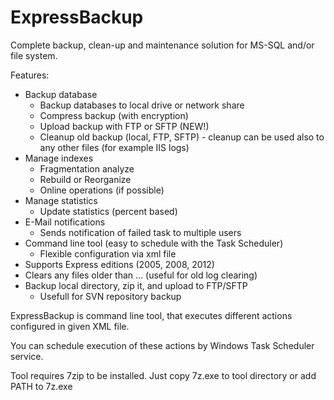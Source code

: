 # ExpressBackup
Complete backup, clean-up and maintenance solution for MS-SQL and/or file system.

Features:

* Backup database
  * Backup databases to local drive or network share
  * Compress backup (with encryption)
  * Upload backup with FTP or SFTP (NEW!)
  * Cleanup old backup (local, FTP, SFTP) - cleanup can be used also to any other files (for example IIS logs)
* Manage indexes
  * Fragmentation analyze
  * Rebuild or Reorganize
  * Online operations (if possible)
* Manage statistics
  * Update statistics (percent based)
* E-Mail notifications
  * Sends notification of failed task to multiple users
* Command line tool (easy to schedule with the Task Scheduler)
  * Flexible configuration via xml file
* Supports Express editions (2005, 2008, 2012)
* Clears any files older than ... (useful for old log clearing)
* Backup local directory, zip it, and upload to FTP/SFTP
  * Usefull for SVN repository backup

ExpressBackup is command line tool, that executes different actions configured in given XML file.

You can schedule execution of these actions by Windows Task Scheduler service.

Tool requires 7zip to be installed. Just copy 7z.exe to tool directory or add PATH to 7z.exe
